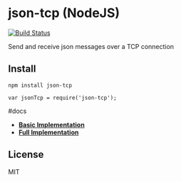 # json-tcp (NodeJS)

[![Build Status](https://travis-ci.org/boljen/node-json-tcp.svg?branch=master)](https://travis-ci.org/boljen/node-json-tcp)

Send and receive json messages over a TCP connection

## Install

    npm install json-tcp

    var jsonTcp = require('json-tcp');

#docs

* [**Basic Implementation**](docs/basic.md)
* [**Full Implementation**](docs/full.md)

## License

MIT
